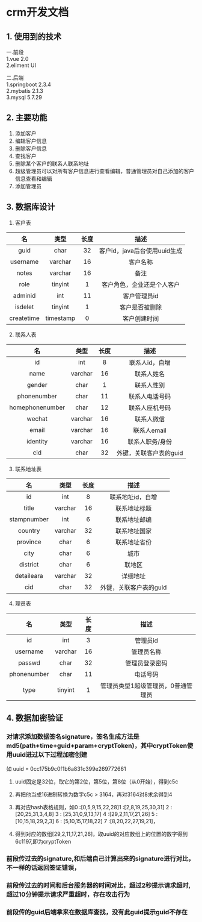# crm开发文档  

## 1. 使用到的技术  

一.前段  
1.vue 2.0    
2.eliment UI  

二.后端  
1.springboot 2.3.4  
2.mybatis 2.1.3  
3.mysql 5.7.29  

## 2. 主要功能

1. 添加客户  
2. 编辑客户信息  
3. 删除客户信息  
4. 查找客户  
5. 删除某个客户的联系人联系地址  
6. 超级管理员可以对所有客户信息进行查看编辑，普通管理员对自己添加的客户信息查看和编辑  
7. 添加管理员  

## 3. 数据库设计

1. 客户表  

| 名 | 类型 | 长度 | 描述 |  
| :---:| :---: | :---: | :---:|  
|guid| char | 32 | 客户id，java后台使用uuid生成 |  
|username| varchar | 16 | 客户名称 |  
|notes| varchar | 16 | 备注 |  
|role| tinyint | 1 | 客户角色，企业还是个人客户 |  
|adminid| int | 11 | 客户管理员id |  
|isdelet| tinyint | 1 | 客户是否被删除 |  
|createtime| timestamp | 0 | 客户创建时间 |  

2. 联系人表  

| 名 | 类型 | 长度 | 描述 |
| :---:| :---: | :---: | :---:|
|id| int | 8 | 联系人id，自增 |
|name| varchar | 16 | 联系人姓名 |
|gender| char | 1 | 联系人性别 |
|phonenumber| char | 11 | 联系人电话号码 |
|homephonenumber| char | 12 | 联系人座机号码 |
|wechat| varchar | 16 | 联系人微信 |
|email| varchar | 16 | 联系人email |
|identity| varchar | 16 | 联系人职务/身份 |
|cid| char | 32 | 外键，关联客户表的guid |

3. 联系地址表  

| 名 | 类型 | 长度 | 描述 |
| :---:| :---: | :---: | :---:|
|id| int | 8 | 联系地址id，自增 |
|title| varchar | 16 | 联系地址标题 |
|stampnumber| int | 6 | 联系地址邮编 |
|country| varchar | 32 | 联系地址国家 |
|province| char | 6 | 联系地址省份 |
|city| char | 6 | 城市 |
|district| char | 6 | 联地区 |
|detaileara| varchar | 32 |详细地址 |
|cid| char | 32 | 外键，关联客户表的guid |


4. 理员表  

| 名 | 类型 | 长度 | 描述 |
| :---:| :---: | :---: | :---:|
|id| int | 3 |  管理员id |
|username| varchar | 16 | 管理员名称 |
|passwd| char | 32 | 管理员登录密码 |
|phonenumber| char | 11 | 电话号码 |
|type| tinyint | 1 | 管理员类型1超级管理员，0普通管理员 |

## 4. 数据加密验证
 ### 对请求添加数据签名signature，签名生成方法是md5(path+time+guid+param+cryptToken)，其中cryptToken使用uuid进过以下过程加密创建
 如 uuid = 0cc175b9c0f1b6a831c399e269772661
 
 1. uuid固定是32位，取它的第2位，第5位，第8位（从0开始），得到c5c
 
 2. 再把他当成16进制转换为数字c5c > 3164，再对3164对8求余得到4
 
 3. 再对应hash表格规则，如0 :[0,5,9,15,22,28]1 :[2,8,19,25,30,31] 2 :[20,25,31,3,4,8] 3 :
 [25,31,0,9,13,17] 4 :[29,2,11,17,21,26] 5 :[10,15,18,29,2,3] 6 :
[5,10,15,17,18,22] 7 :[8,20,22,27,19,21]，

 4. 得到对应的数组[29,2,11,17,21,26]，取uuid的对应数组上的位置的数字得到6c1197,即为cryptToken

### 前段传过去的signature,和后端自己计算出来的signature进行对比，不一样的话返回签证错误，

### 前段传过去的时间和后台服务器的时间对比，超过2秒提示请求超时,超过10分钟提示请求严重超时，存在攻击行为

### 前段传的guid后端拿来在数据库查找，没有此guid提示guid不存在

